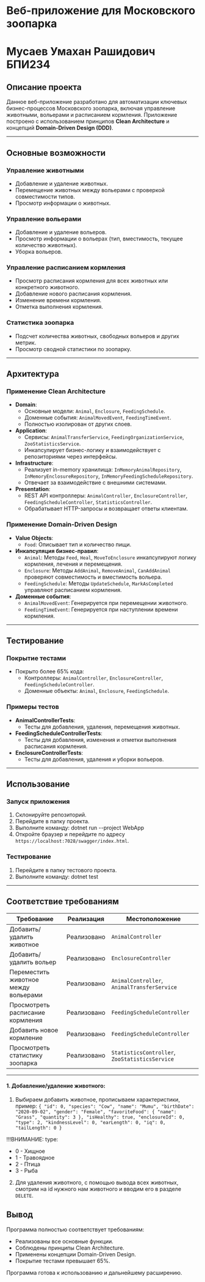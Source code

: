# Веб-приложение для Московского зоопарка
# Мусаев Умахан Рашидович БПИ234
## Описание проекта
Данное веб-приложение разработано для автоматизации ключевых бизнес-процессов Московского зоопарка, включая управление животными, вольерами и расписанием кормления. Приложение построено с использованием принципов **Clean Architecture** и концепций **Domain-Driven Design (DDD)**.

---

## Основные возможности

### Управление животными
- Добавление и удаление животных.
- Перемещение животных между вольерами с проверкой совместимости типов.
- Просмотр информации о животных.

### Управление вольерами
- Добавление и удаление вольеров.
- Просмотр информации о вольерах (тип, вместимость, текущее количество животных).
- Уборка вольеров.

### Управление расписанием кормления
- Просмотр расписания кормления для всех животных или конкретного животного.
- Добавление нового расписания кормления.
- Изменение времени кормления.
- Отметка выполнения кормления.

### Статистика зоопарка
- Подсчет количества животных, свободных вольеров и других метрик.
- Просмотр сводной статистики по зоопарку.

---

## Архитектура

### Применение Clean Architecture
- **Domain**:
  - Основные модели: `Animal`, `Enclosure`, `FeedingSchedule`.
  - Доменные события: `AnimalMovedEvent`, `FeedingTimeEvent`.
  - Полностью изолирован от других слоев.
- **Application**:
  - Сервисы: `AnimalTransferService`, `FeedingOrganizationService`, `ZooStatisticsService`.
  - Инкапсулирует бизнес-логику и взаимодействует с репозиториями через интерфейсы.
- **Infrastructure**:
  - Реализует in-memory хранилища: `InMemoryAnimalRepository`, `InMemoryEnclosureRepository`, `InMemoryFeedingScheduleRepository`.
  - Отвечает за взаимодействие с внешними системами.
- **Presentation**:
  - REST API контроллеры: `AnimalController`, `EnclosureController`, `FeedingScheduleController`, `StatisticsController`.
  - Обрабатывает HTTP-запросы и возвращает ответы клиентам.

### Применение Domain-Driven Design
- **Value Objects**:
  - `Food`: Описывает тип и количество пищи.
- **Инкапсуляция бизнес-правил**:
  - `Animal`: Методы `Feed`, `Heal`, `MoveToEnclosure` инкапсулируют логику кормления, лечения и перемещения.
  - `Enclosure`: Методы `AddAnimal`, `RemoveAnimal`, `CanAddAnimal` проверяют совместимость и вместимость вольера.
  - `FeedingSchedule`: Методы `UpdateSchedule`, `MarkAsCompleted` управляют расписанием кормления.
- **Доменные события**:
  - `AnimalMovedEvent`: Генерируется при перемещении животного.
  - `FeedingTimeEvent`: Генерируется при наступлении времени кормления.

---

## Тестирование

### Покрытие тестами
- Покрыто более 65% кода:
  - Контроллеры: `AnimalController`, `EnclosureController`, `FeedingScheduleController`.
  - Доменные объекты: `Animal`, `Enclosure`, `FeedingSchedule`.

### Примеры тестов
- **AnimalControllerTests**:
  - Тесты для добавления, удаления, перемещения животных.
- **FeedingScheduleControllerTests**:
  - Тесты для добавления, изменения и отметки выполнения расписания кормления.
- **EnclosureControllerTests**:
  - Тесты для добавления, удаления и уборки вольеров.

---

## Использование

### Запуск приложения
1. Склонируйте репозиторий.
2. Перейдите в папку проекта.
3. Выполните команду:
   dotnet run --project WebApp
4. Откройте браузер и перейдите по адресу `https://localhost:7028/swagger/index.html`.

### Тестирование
1. Перейдите в папку тестового проекта.
2. Выполните команду:
   dotnet test


---

## Соответствие требованиям

| Требование                          | Реализация                                                            | Местоположение                          |
|-------------------------------------|-----------------------------------------------------------------------|-----------------------------------------|
| Добавить/удалить животное           | Реализовано                                                           | `AnimalController`                      |
| Добавить/удалить вольер             | Реализовано                                                           | `EnclosureController`                   |
| Переместить животное между вольерами| Реализовано                                                           | `AnimalController`, `AnimalTransferService` |
| Просмотреть расписание кормления    | Реализовано                                                           | `FeedingScheduleController`             |
| Добавить новое кормление            | Реализовано                                                           | `FeedingScheduleController`             |
| Просмотреть статистику зоопарка     | Реализовано                                                           | `StatisticsController`, `ZooStatisticsService` |

---

#### 1. Добавление/удаление животного:
1. Выбираем добавить животное, прописываем характеристики, пример:
`{
  "id": 0,
  "species": "Cow",
  "name": "Mumu",
  "birthDate": "2020-09-02",
  "gender": "Female",
  "favoriteFood": {
    "name": "Grass",
    "quantity": 3
  },
  "isHealthy": true,
  "enclosureId": 0,
  "type": 2,
  "kindnessLevel": 0,
  "earLength": 0,
  "iq": 0,
  "tailLength": 0
}`


!!!ВНИМАНИЕ:
type:
- 0 - Хищное
- 1 - Травоядное
- 2 - Птица
- 3 - Рыба

2. Для удаления животного, с помощью вывода всех животных, смотрим на id нужного нам животного и вводим его в разделе `DELETE`.
## Вывод
Программа полностью соответствует требованиям:
- Реализованы все основные функции.
- Соблюдены принципы Clean Architecture.
- Применены концепции Domain-Driven Design.
- Покрытие тестами превышает 65%.

Программа готова к использованию и дальнейшему расширению.
